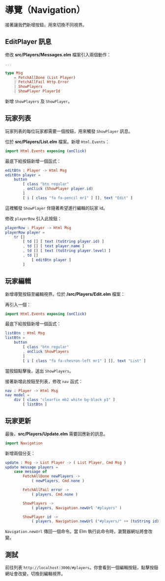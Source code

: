 # 導覽（Navigation）

接著讓我們新增按鈕，用來切換不同視界。

## EditPlayer 訊息

修改 __src/Players/Messages.elm__ 檔案引入兩個動作：

```elm
...

type Msg
    = FetchAllDone (List Player)
    | FetchAllFail Http.Error
    | ShowPlayers
    | ShowPlayer PlayerId
```

新增 `ShowPlayers` 及 `ShowPlayer`。

## 玩家列表

玩家列表的每位玩家都需要一個按鈕，用來觸發 `ShowPlayer` 訊息。

位於 __src/Players/List.elm__ 檔案。新增 `Html.Events`：

```elm
import Html.Events exposing (onClick)
```

最底下給按鈕新增一個函式：

```elm
editBtn : Player -> Html Msg
editBtn player =
    button
        [ class "btn regular"
        , onClick (ShowPlayer player.id)
        ]
        [ i [ class "fa fa-pencil mr1" ] [], text "Edit" ]
```

這裡觸發 `ShowPlayer` 伴隨著希望進行編輯的玩家 id。

修改 `playerRow` 引入此按鈕：

```elm
playerRow : Player -> Html Msg
playerRow player =
    tr []
        [ td [] [ text (toString player.id) ]
        , td [] [ text player.name ]
        , td [] [ text (toString player.level) ]
        , td []
            [ editBtn player ]
        ]
```

## 玩家編輯

新增導覽按鈕至編輯視界。位於 __/src/Players/Edit.elm__ 檔案：

再引入一個：

```elm
import Html.Events exposing (onClick)
```

最底下給按鈕新增一個函式：

```elm
listBtn : Html Msg
listBtn =
    button
        [ class "btn regular"
        , onClick ShowPlayers
        ]
        [ i [ class "fa fa-chevron-left mr1" ] [], text "List" ]
```

當按鈕點擊後，送出 `ShowPlayers`。

接著新增此按鈕至列表，修改 `nav` 函式：

```elm
nav : Player -> Html Msg
nav model =
    div [ class "clearfix mb2 white bg-black p1" ]
        [ listBtn ]
```

## 玩家更新

最後，__src/Players/Update.elm__ 需要回應新的訊息。

```elm
import Navigation
```

新增兩個分支：

```elm
update : Msg -> List Player -> ( List Player, Cmd Msg )
update message players =
    case message of
        FetchAllDone newPlayers ->
            ( newPlayers, Cmd.none )

        FetchAllFail error ->
            ( players, Cmd.none )

        ShowPlayers ->
            ( players, Navigation.newUrl "#players" )

        ShowPlayer id ->
            ( players, Navigation.newUrl ("#players/" ++ (toString id)) )
```

`Navigation.newUrl` 傳回一個命令。當 Elm 執行此命令時，瀏覽器網址將會改變。

## 測試

前往列表 `http://localhost:3000/#players`。你會看到一個編輯按鈕，點擊按鈕網址會改變，切換到編輯視界。
